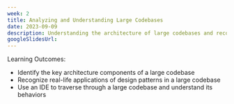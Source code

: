 ```yaml
---
week: 2
title: Analyzing and Understanding Large Codebases
date: 2023-09-09
description: Understanding the architecture of large codebases and recognizing real-life applications of design patterns in a large codebase.
googleSlidesUrl: 
---
```


Learning Outcomes:
- Identify the key architecture components of a large codebase
- Recognize real-life applications of design patterns in a large codebase
- Use an IDE to traverse through a large codebase and understand its behaviors